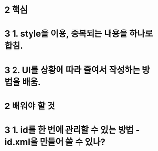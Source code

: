 # 2 핵심
# 3 1. style을 이용, 중복되는 내용을 하나로 합침.
# 3 2. UI를 상황에 따라 줄여서 작성하는 방법을 배움.

# 2 배워야 할 것
# 3 1. id를 한 번에 관리할 수 있는 방법 - id.xml을 만들어 쓸 수 있나?
